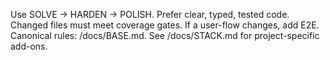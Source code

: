 Use SOLVE → HARDEN → POLISH.
Prefer clear, typed, tested code.
Changed files must meet coverage gates.
If a user-flow changes, add E2E.
Canonical rules: /docs/BASE.md.
See /docs/STACK.md for project-specific add-ons.